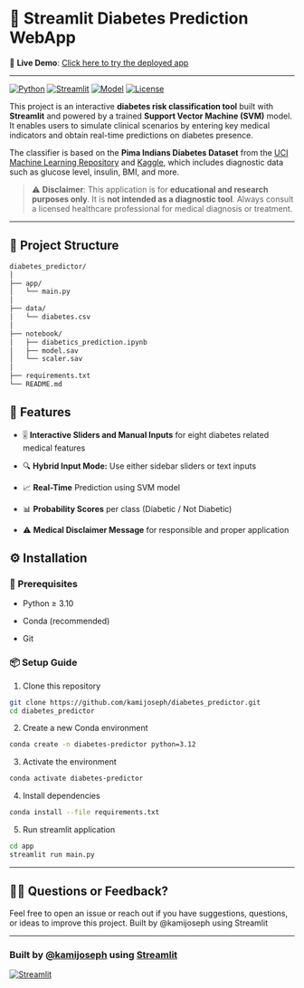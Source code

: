 # 🧠 Streamlit Diabetes Prediction WebApp

🔗 **Live Demo**: [Click here to try the deployed app](https://diabetes-predictor.streamlit.app/)

---

[![Python](https://img.shields.io/badge/Python-3.10+-blue.svg)](https://www.python.org/)
[![Streamlit](https://img.shields.io/badge/Built%20with-Streamlit-ff4b4b.svg)](https://streamlit.io/)
[![Model](https://img.shields.io/badge/Model-SVM%20Classifier-brightgreen.svg)](https://scikit-learn.org/)
[![License](https://img.shields.io/badge/License-MIT-lightgrey.svg)](LICENSE)

This project is an interactive **diabetes risk classification tool** built with **Streamlit** and powered by a trained **Support Vector Machine (SVM)** model. It enables users to simulate clinical scenarios by entering key medical indicators and obtain real-time predictions on diabetes presence.

The classifier is based on the **Pima Indians Diabetes Dataset** from the [UCI Machine Learning Repository](https://archive.ics.uci.edu/ml/datasets/Pima+Indians+Diabetes) and [Kaggle](https://www.kaggle.com/datasets/uciml/pima-indians-diabetes-database), which includes diagnostic data such as glucose level, insulin, BMI, and more.

> ⚠️ **Disclaimer**: This application is for **educational and research purposes only**. It is **not intended as a diagnostic tool**. Always consult a licensed healthcare professional for medical diagnosis or treatment.

---

## 📁 Project Structure
```bash
diabetes_predictor/
│
├── app/
│   └── main.py
│
├── data/
│   └── diabetes.csv
│
├── notebook/
│   ├── diabetics_prediction.ipynb
│   ├── model.sav
│   └── scaler.sav
│
├── requirements.txt
└── README.md
````

## 🚀 Features

- 🎚️ **Interactive Sliders and Manual Inputs** for eight diabetes related medical features

- 🔍 **Hybrid Input Mode:** Use either sidebar sliders or text inputs

- 📈 **Real-Time** Prediction using SVM model

- 📊 **Probability Scores** per class (Diabetic / Not Diabetic)

- ⚠️ **Medical Disclaimer Message** for responsible and proper application

## ⚙️ Installation
### 🔐 Prerequisites
- Python ≥ 3.10

- Conda (recommended)

- Git

### 📦 Setup Guide
1. Clone this repository
```bash
git clone https://github.com/kamijoseph/diabetes_predictor.git
cd diabetes_predictor
```
2. Create a new Conda environment
```bash
conda create -n diabetes-predictor python=3.12
```
3. Activate the environment
```bash
conda activate diabetes-predictor
```
4. Install dependencies
```bash
conda install --file requirements.txt
```
5. Run streamlit application
```bash
cd app
streamlit run main.py
```

---

## 🙋‍♂️ Questions or Feedback?

Feel free to open an issue or reach out if you have suggestions, questions, or ideas to improve this project.
Built by @kamijoseph using Streamlit

---

### Built by [@kamijoseph](https://github.com/kamijoseph) using [Streamlit](https://streamlit.io/)
[![Streamlit](https://static.streamlit.io/badges/streamlit_badge_black_white.svg)](https://breast-cancer-prediction-f3wtpgbjzvpvohqysgbefx.streamlit.app//)
